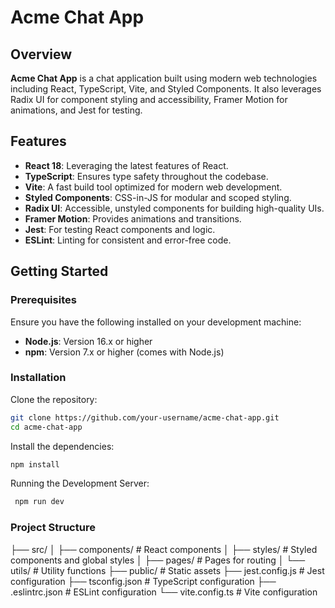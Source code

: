 # Acme Chat App

## Overview

**Acme Chat App** is a chat application built using modern web technologies including React, TypeScript, Vite, and Styled Components. It also leverages Radix UI for component styling and accessibility, Framer Motion for animations, and Jest for testing.

## Features

- **React 18**: Leveraging the latest features of React.
- **TypeScript**: Ensures type safety throughout the codebase.
- **Vite**: A fast build tool optimized for modern web development.
- **Styled Components**: CSS-in-JS for modular and scoped styling.
- **Radix UI**: Accessible, unstyled components for building high-quality UIs.
- **Framer Motion**: Provides animations and transitions.
- **Jest**: For testing React components and logic.
- **ESLint**: Linting for consistent and error-free code.

## Getting Started

### Prerequisites

Ensure you have the following installed on your development machine:

- **Node.js**: Version 16.x or higher
- **npm**: Version 7.x or higher (comes with Node.js)

### Installation

  Clone the repository:

   ```bash
   git clone https://github.com/your-username/acme-chat-app.git
   cd acme-chat-app
   ```

  Install the dependencies:

   ```bash
   npm install
   ```

  Running the Development Server:

  ```bash
   npm run dev
   ```

### Project Structure

  ├── src/
  │   ├── components/   # React components
  │   ├── styles/       # Styled components and global styles
  │   ├── pages/        # Pages for routing
  │   └── utils/        # Utility functions
  ├── public/           # Static assets
  ├── jest.config.js    # Jest configuration
  ├── tsconfig.json     # TypeScript configuration
  ├── .eslintrc.json    # ESLint configuration
  └── vite.config.ts    # Vite configuration